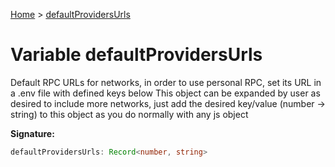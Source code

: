 [Home](../index.md) &gt; [defaultProvidersUrls](./defaultprovidersurls.md)

# Variable defaultProvidersUrls

Default RPC URLs for networks, in order to use personal RPC, set its URL in a .env file with defined keys below This object can be expanded by user as desired to include more networks, just add the desired key/value (number -<!-- -->&gt; string) to this object as you do normally with any js object

<b>Signature:</b>

```typescript
defaultProvidersUrls: Record<number, string>
```
